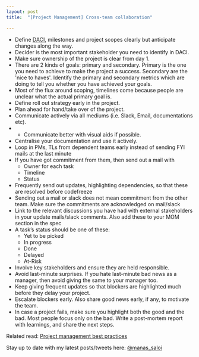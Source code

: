 ```yaml
---
layout: post
title:  "[Project Management] Cross-team collaboration"

---
```


- Define [DACI](https://www.atlassian.com/team-playbook/plays/daci), milestones and project scopes clearly but anticipate changes along the way.
- Decider is the most important stakeholder you need to identify in DACI.
- Make sure ownership of the project is clear from day 1.
- There are 2 kinds of goals: primary and secondary. Primary is the one you need to achieve to make the project a success. Secondary are the 'nice to haves'. Identify the primary and secondary metrics which are doing to tell you whether you have achieved your goals.
- Most of the flux around scoping, timelines come because people are unclear what the actual primary goal is.
- Define roll out strategy early in the project.
- Plan ahead for hand/take over of the project.
- Communicate actively via all mediums (i.e. Slack, Email, documentations etc).
- - Communicate better with visual aids if possible.
- Centralise your documentation and use it actively.
- Loop in PMs, TLs from dependent teams early instead of sending FYI mails at the last minute
- If you have got commitment from them, then send out a mail with
  - Owner for each task
  - Timeline
  - Status
- Frequently send out updates, highlighting dependencies, so that these are resolved before codefreeze
- Sending out a mail or slack does not mean commitment from the other team. Make sure the commitments are acknowledged on mail/slack
- Link to the relevant discussions you have had with external stakeholders in your update mails/slack comments. Also add these to your MOM section in the spec   
- A task’s status should be one of these:
  - Yet to be picked
  - In progress
  - Done
  - Delayed
  - At-Risk
- Involve key stakeholders and ensure they are held responsible.
- Avoid last-minute surprises. If you hate last-minute bad news as a manager, then avoid giving the same to your manager too.
- Keep giving frequent updates so that blockers are highlighted much before they delay your project.
- Escalate blockers early. Also share good news early, if any, to motivate the team.
- In case a project fails, make sure you highlight both the good and the bad. Most people focus only on the bad. Write a post-mortem report with learnings, and share the next steps.

Related read: [Project management best practices](https://manassaloi.com/2020/04/26/rules-project-management.html)

Stay up to date with my latest posts/tweets here: [@manas_saloi](http://twitter.com/manas_saloi)
